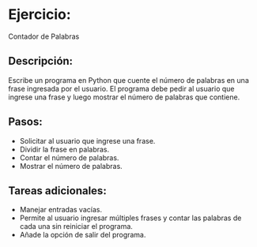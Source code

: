 # Ejercicio: 

Contador de Palabras

## Descripción: 

Escribe un programa en Python que cuente el número de palabras en una frase ingresada por el usuario. El programa debe pedir al usuario que ingrese una frase y luego mostrar el número de palabras que contiene.

## Pasos:

* Solicitar al usuario que ingrese una frase.
* Dividir la frase en palabras.
* Contar el número de palabras.
* Mostrar el número de palabras.

## Tareas adicionales:

* Manejar entradas vacías.
* Permite al usuario ingresar múltiples frases y contar las palabras de cada una sin reiniciar el programa.
* Añade la opción de salir del programa.